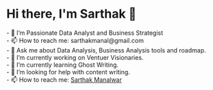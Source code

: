 <h1>Hi there, I'm Sarthak 👋</h1>
- 🌱 I’m Passionate Data Analyst and Business Strategist <br>
- 📫 How to reach me: sarthakmanal@gmail.com <br>
- 💬 Ask me about Data Analysis, Business Analysis tools and roadmap. <br>
- 🔭 I’m currently working on Ventuer Visionaries. <br>
- 🌱 I’m currently learning Ghost Writing. <br>
- 🤔 I’m looking for help with content writing. <br>
- 📫 How to reach me: <a href="mailto:sarthakmanal@gmail.com">Sarthak Manalwar</a>
<!--
Here are some ideas to get you started:

- 👯 I’m looking to collaborate on ...
- 💬 Ask me about ...
- 😄 Pronouns: ...
- ⚡ Fun fact: ...
-->
